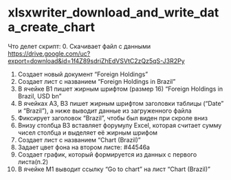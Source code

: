 # xlsxwriter_download_and_write_data_create_chart

Что делет скрипт:
0. Скачивает файл с данными https://drive.google.com/uc?export=download&id=1f4Z89sdriZhEdVSVtC2zQz5qS-J3R2Py 
1. Создает новый документ “Foreign Holdings”
2. Создает лист c названием “Foreign Holdings in Brazil”
3. В ячейке B1 пишет жирным шрифтом (размер 16) “Foreign Holdings in Brazil, USD bn”
4. В ячейках A3, B3 пишет жирным шрифтом заголовки таблицы (“Date” и “Brazil”), а ниже выводит данные из загруженного файла
5. Фиксирует заголовок “Brazil”, чтобы был виден при скроле вниз
6. Внизу столбца B3 вставляет форумулу Excel, которая считает сумму чисел столбца и выделяет её жирным шрифом
7. Создает лист с названием “Chart (Brazil)”
8. Задает цвет фона на втором листе: #44546a
9. Создает график, который формируется из данных с первого листа(п.2)
10. В ячейке M1 выводит ссылку “Go to chart” на лист “Chart (Brazil)”

